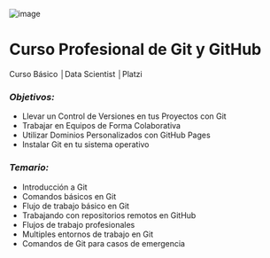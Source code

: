 ![image](https://user-images.githubusercontent.com/86489670/184037930-64c436a3-1195-4119-8e8b-4ea775d7756c.png)

# Curso Profesional de Git y GitHub
Curso Básico │Data Scientist │Platzi

### _**Objetivos:**_
- Llevar un Control de Versiones en tus Proyectos con Git
- Trabajar en Equipos de Forma Colaborativa
- Utilizar Dominios Personalizados con GitHub Pages
- Instalar Git en tu sistema operativo

### _**Temario:**_
- Introducción a Git
- Comandos básicos en Git
- Flujo de trabajo básico en Git
- Trabajando con repositorios remotos en GitHub
- Flujos de trabajo profesionales
- Multiples entornos de trabajo en Git
- Comandos de Git para casos de emergencia
